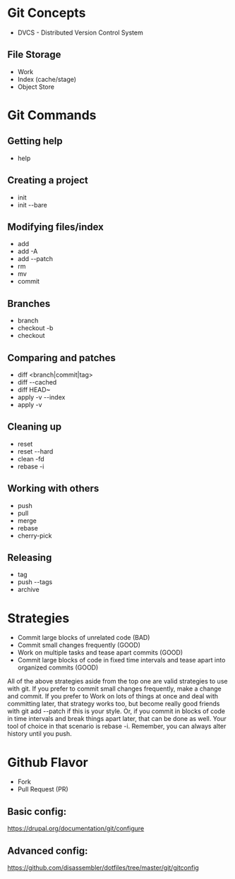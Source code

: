 # Git Concepts
* DVCS - Distributed Version Control System

## File Storage
* Work
* Index (cache/stage)
* Object Store

# Git Commands

## Getting help
* help

## Creating a project
* init
* init --bare

## Modifying files/index
* add
* add -A
* add --patch
* rm
* mv
* commit

## Branches
* branch
* checkout -b
* checkout <branch>

## Comparing and patches
* diff <branch|commit|tag>
* diff --cached
* diff HEAD~
* apply -v --index
* apply -v

## Cleaning up
* reset
* reset --hard
* clean -fd
* rebase -i

## Working with others
* push
* pull
* merge
* rebase
* cherry-pick

## Releasing
* tag
* push --tags
* archive

# Strategies
* Commit large blocks of unrelated code (BAD)
* Commit small changes frequently (GOOD)
* Work on multiple tasks and tease apart commits (GOOD)
* Commit large blocks of code in fixed time intervals and tease apart into
  organized commits (GOOD)

All of the above strategies aside from the top one are valid strategies to use
with git. If you prefer to commit small changes frequently, make a change and
commit. If you prefer to Work on lots of things at once and deal with
committing later, that strategy works too, but become really good friends with
git add --patch if this is your style. Or, if you commit in blocks of code in
time intervals and break things apart later, that can be done as well. Your
tool of choice in that scenario is rebase -i. Remember, you can always alter
history until you push.

# Github Flavor
* Fork
* Pull Request (PR)

## Basic config:
<https://drupal.org/documentation/git/configure>

## Advanced config:
<https://github.com/disassembler/dotfiles/tree/master/git/gitconfig>
